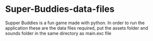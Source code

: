 # Super-Buddies-data-files
Supper Buddies is a fun game made with python.
In order to run the application these are the data files required, put the assets folder and sounds folder in the same directory as main.exc file
